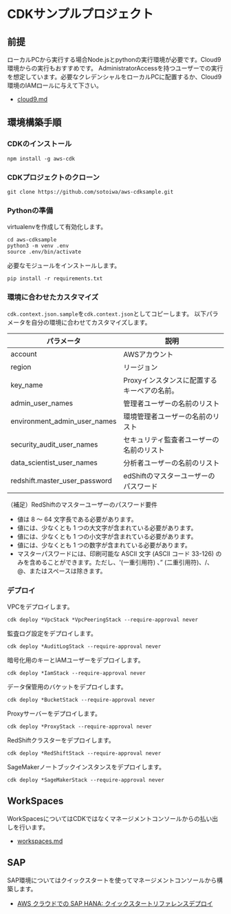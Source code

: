 # CDKサンプルプロジェクト

## 前提

ローカルPCから実行する場合Node.jsとpythonの実行環境が必要です。Cloud9環境からの実行もおすすめです。
AdministratorAccessを持つユーザーでの実行を想定しています。必要なクレデンシャルをローカルPCに配置するか、Cloud9環境のIAMロールに与えて下さい。

- [cloud9.md](cloud9.md)

## 環境構築手順

### CDKのインストール

```
npm install -g aws-cdk
```

### CDKプロジェクトのクローン

```
git clone https://github.com/sotoiwa/aws-cdksample.git
```

### Pythonの準備

virtualenvを作成して有効化します。

```
cd aws-cdksample
python3 -m venv .env
source .env/bin/activate
```

必要なモジュールをインストールします。

```
pip install -r requirements.txt
```

### 環境に合わせたカスタマイズ

`cdk.context.json.sample`を`cdk.context.json`としてコピーします。
以下パラメータを自分の環境に合わせてカスタマイズします。

|パラメータ|説明|
|---|---|
|account|AWSアカウント|
|region|リージョン|
|key_name|Proxyインスタンスに配置するキーペアの名前。|
|admin_user_names|管理者ユーザーの名前のリスト|
|environment_admin_user_names|環境管理者ユーザーの名前のリスト|
|security_audit_user_names|セキュリティ監査者ユーザーの名前のリスト|
|data_scientist_user_names|分析者ユーザーの名前のリスト|
|redshift.master_user_password|edShiftのマスターユーザーのパスワード|

（補足）RedShiftのマスターユーザーのパスワード要件

- 値は 8 ～ 64 文字長である必要があります。
- 値には、少なくとも 1 つの大文字が含まれている必要があります。
- 値には、少なくとも 1 つの小文字が含まれている必要があります。
- 値には、少なくとも 1 つの数字が含まれている必要があります。
- マスターパスワードには、印刷可能な ASCII 文字 (ASCII コード 33-126) のみを含めることができます。ただし、'(一重引用符) 、” (二重引用符)、/、@、またはスペースは除きます。

### デプロイ

VPCをデプロイします。

```
cdk deploy *VpcStack *VpcPeeringStack --require-approval never
```

監査ログ設定をデプロイします。

```
cdk deploy *AuditLogStack --require-approval never
```

暗号化用のキーとIAMユーザーをデプロイします。

```
cdk deploy *IamStack --require-approval never
```

データ保管用のバケットをデプロイします。

```
cdk deploy *BucketStack --require-approval never
```

Proxyサーバーをデプロイします。

```
cdk deploy *ProxyStack --require-approval never
```

RedShiftクラスターをデプロイします。

```
cdk deploy *RedShiftStack --require-approval never
```

SageMakerノートブックインスタンスをデプロイします。

```
cdk deploy *SageMakerStack --require-approval never
```

## WorkSpaces

WorkSpacesについてはCDKではなくマネージメントコンソールからの払い出しを行います。

- [workspaces.md](workspaces.md)

## SAP

SAP環境についてはクイックスタートを使ってマネージメントコンソールから構築します。

- [AWS クラウドでの SAP HANA: クイックスタートリファレンスデプロイ](https://docs.aws.amazon.com/ja_jp/quickstart/latest/sap-hana/welcome.html)
